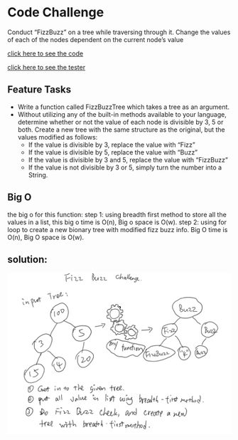 # Code Challenge
Conduct “FizzBuzz” on a tree while traversing through it. Change the values of each of the nodes dependent on the current node’s value

[click here to see the code](fizz_buzz_tree.py)

[click here to see the tester](../../../test/challenges/../../tests/challenges/fizz_buzz_tree/test_fizz_buzz_tree.py)

## Feature Tasks
- Write a function called FizzBuzzTree which takes a tree as an argument.
- Without utilizing any of the built-in methods available to your language, determine whether or not the value of each node is divisible by 3, 5 or both. Create a new tree with the same structure as the original, but the values modified as follows:
    - If the value is divisible by 3, replace the value with “Fizz”
    - If the value is divisible by 5, replace the value with “Buzz”
    - If the value is divisible by 3 and 5, replace the value with “FizzBuzz”
    - If the value is not divisible by 3 or 5, simply turn the number into a String.

## Big O
the big o for this function:
step 1: using breadth first method to store all the values in a list, this big o time is O(n), Big o space is O(w).
step 2: using for loop to create a new bionary tree with modified fizz buzz info. Big O time is O(n), Big O space is O(w).

## solution:
![img](fizz.png)
